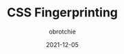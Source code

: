 ---
author: obrotchie
date: 2021-12-05
tags:
  - websites
  - css
  - security
  - privacy
target_url: https://csstracking.dev/
title: CSS Fingerprinting
---